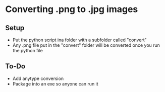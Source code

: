 # Converting .png to .jpg images

## Setup
* Put the python script ina folder with a subfolder called "convert"
* Any .png file put in the "convert" folder will be converted once you run the python file

## To-Do
* Add anytype conversion
* Package into an exe so anyone can run it